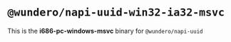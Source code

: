 # `@wundero/napi-uuid-win32-ia32-msvc`

This is the **i686-pc-windows-msvc** binary for `@wundero/napi-uuid`
